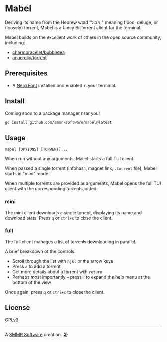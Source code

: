 # Mabel

Deriving its name from the Hebrew word "מבול," meaning flood, deluge, or
(loosely) torrent, Mabel is a fancy BitTorrent client for the terminal.

Mabel builds on the excellent work of others in the open source
community, including:

- [charmbracelet/bubbletea]
- [anacrolix/torrent]

## Prerequisites

- A [Nerd Font] installed and enabled in your terminal.

## Install

Coming soon to a package manager near you!

```sh
go install github.com/smmr-software/mabel@latest
```

## Usage

```
mabel [OPTIONS] [TORRENT]...
```

When run without any arguments, Mabel starts a full TUI client.

When passed a single torrent (infohash, magnet link, `.torrent` file),
Mabel starts in "mini" mode.

When multiple torrents are provided as arguments, Mabel opens the full
TUI client with the corresponding torrents added.

### mini

The mini client downloads a single torrent, displaying its name and
download stats. Press `q` or `ctrl+c` to close the client.

### full

The full client manages a list of torrents downloading in parallel.

A brief breakdown of the controls:

- Scroll through the list with `hjkl` or the arrow keys
- Press `a` to add a torrent
- Get more details about a torrent with `return`
- Perhaps most importantly – press `?` to expand the help menu at the
  bottom of the view

Once again, press `q` or `ctrl+c` to close the client.

## License

[GPLv3](COPYING).

***

A [SMMR Software] creation. 🏖

[charmbracelet/bubbletea]: https://github.com/charmbracelet/bubbletea
[anacrolix/torrent]: https://github.com/anacrolix/torrent
[Nerd Font]: https://www.nerdfonts.com
[SMMR Software]: https://smmr.software/
